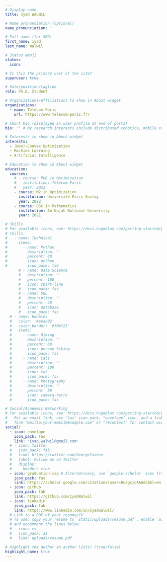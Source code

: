 ```yaml
---
# Display name
title: Iyad WALWIL

# Name pronunciation (optional)
name_pronunciation: ''

# Full name (for SEO)
first_name: Iyad
last_name: Walwil

# Status emoji
status:
  icon: 

# Is this the primary user of the site?
superuser: true

# Role/position/tagline
role: Ph.D. Student

# Organizations/Affiliations to show in About widget
organizations:
  - name: Télécom Paris
    url: https://www.telecom-paris.fr/

# Short bio (displayed in user profile at end of posts)
bio: '' # My research interests include distributed robotics, mobile computing and programmable matter.

# Interests to show in About widget
interests:
  - (Non)-Convex Optimization
  - Machine Learning
  - Artificial Intelligence

# Education to show in About widget
education:
  courses:
    # - course: PhD in Optimization
    #   institution: Télécom Paris
    #   year: 2022
    - course: M2 in Optimization
      institution: Université Paris-Saclay
      year: 2022
    - course: BSc in Mathematics
      institution: An-Najah National University
      year: 2021

# Skills
# For available icons, see: https://docs.hugoblox.com/getting-started/page-builder/#icons
# skills:
#   - name: Technical
#     items:
#       - name: Python
#         description: ''
#         percent: 80
#         icon: python
#         icon_pack: fab
      # - name: Data Science
      #   description: ''
      #   percent: 100
      #   icon: chart-line
      #   icon_pack: fas
      # - name: SQL
      #   description: ''
      #   percent: 40
      #   icon: database
      #   icon_pack: fas
  # - name: Hobbies
  #   color: '#eeac02'
  #   color_border: '#f0bf23'
  #   items:
  #     - name: Hiking
  #       description: ''
  #       percent: 60
  #       icon: person-hiking
  #       icon_pack: fas
  #     - name: Cats
  #       description: ''
  #       percent: 100
  #       icon: cat
  #       icon_pack: fas
  #     - name: Photography
  #       description: ''
  #       percent: 80
  #       icon: camera-retro
  #       icon_pack: fas

# Social/Academic Networking
# For available icons, see: https://docs.hugoblox.com/getting-started/page-builder/#icons
#   For an email link, use "fas" icon pack, "envelope" icon, and a link in the
#   form "mailto:your-email@example.com" or "/#contact" for contact widget.
social:
  - icon: envelope
    icon_pack: fas
    link: 'iyad.walwil@gmail.com'
  # - icon: twitter
  #   icon_pack: fab
  #   link: https://twitter.com/GeorgeCushen
  #   label: Follow me on Twitter
  #   display:
  #     header: true
  - icon: graduation-cap # Alternatively, use `google-scholar` icon from `ai` icon pack
    icon_pack: fas
    link: https://scholar.google.com/citations?user=0uzgsjoAAAAJ&hl=en
  - icon: github
    icon_pack: fab
    link: https://github.com/IyadWalwil
  - icon: linkedin
    icon_pack: fab
    link: https://www.linkedin.com/in/iyadwalwil/
  # Link to a PDF of your resume/CV.
  # To use: copy your resume to `static/uploads/resume.pdf`, enable `ai` icons in `params.yaml`,
  # and uncomment the lines below.
  # - icon: cv
  #   icon_pack: ai
  #   link: uploads/resume.pdf

# Highlight the author in author lists? (true/false)
highlight_name: true
---
```


<!-- Chien Shiung Wu is a professor of artificial intelligence at the Stanford AI Lab. Her research interests include distributed robotics, mobile computing and programmable matter. She leads the Robotic Neurobiology group, which develops self-reconfiguring robots, systems of self-organizing robots, and mobile sensor networks.
{style="text-align: justify;"} -->
